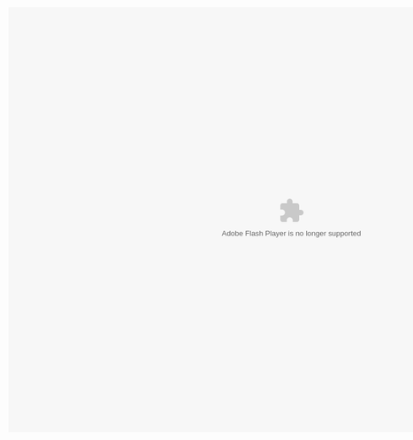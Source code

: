 <object type="application/x-shockwave-flash" data="C:\Users\sang2\OneDrive\문서\터넷\277BAD3453A9349E014014.swf" width="1024" height="768">
<param name="movie" value="C:\Users\sang2\OneDrive\문서\터넷\277BAD3453A9349E014014.swf" />
<param name='wmode' value='transparent' />
<param name='allowScriptAccess' value='always' />
</object>
